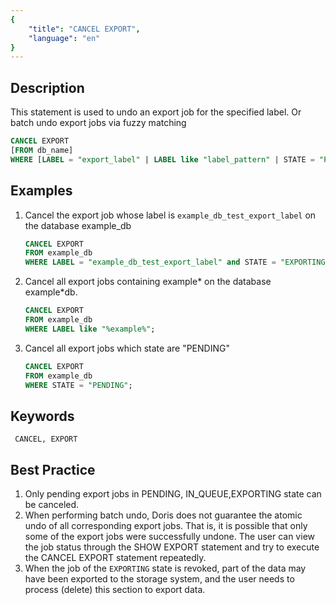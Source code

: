 ```yaml
---
{
    "title": "CANCEL EXPORT",
    "language": "en"
}
---
```


<!--
Licensed to the Apache Software Foundation (ASF) under one
or more contributor license agreements.  See the NOTICE file
distributed with this work for additional information
regarding copyright ownership.  The ASF licenses this file
to you under the Apache License, Version 2.0 (the
"License"); you may not use this file except in compliance
with the License.  You may obtain a copy of the License at

  http://www.apache.org/licenses/LICENSE-2.0

Unless required by applicable law or agreed to in writing,
software distributed under the License is distributed on an
"AS IS" BASIS, WITHOUT WARRANTIES OR CONDITIONS OF ANY
KIND, either express or implied.  See the License for the
specific language governing permissions and limitations
under the License.
-->



## Description

This statement is used to undo an export job for the specified label. Or batch undo export jobs via fuzzy matching

```sql
CANCEL EXPORT 
[FROM db_name]
WHERE [LABEL = "export_label" | LABEL like "label_pattern" | STATE = "PENDING/IN_QUEUE/EXPORTING"]
```

## Examples

1. Cancel the export job whose label is `example_db_test_export_label` on the database example_db

    ```sql
    CANCEL EXPORT
    FROM example_db
    WHERE LABEL = "example_db_test_export_label" and STATE = "EXPORTING";
    ```

2. Cancel all export jobs containing example* on the database example*db.

    ```sql
    CANCEL EXPORT
    FROM example_db
    WHERE LABEL like "%example%";
    ```

3. Cancel all export jobs which state are "PENDING"

   ```sql
   CANCEL EXPORT
   FROM example_db
   WHERE STATE = "PENDING";
   ```

## Keywords

     CANCEL, EXPORT

## Best Practice

1. Only pending export jobs in PENDING, IN_QUEUE,EXPORTING state can be canceled.
2. When performing batch undo, Doris does not guarantee the atomic undo of all corresponding export jobs. That is, it is possible that only some of the export jobs were successfully undone. The user can view the job status through the SHOW EXPORT statement and try to execute the CANCEL EXPORT statement repeatedly.
3. When the job of the `EXPORTING` state is revoked, part of the data may have been exported to the storage system, and the user needs to process (delete) this section to export data.
